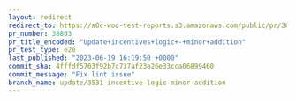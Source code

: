 ```yaml
---
layout: redirect
redirect_to: https://a8c-woo-test-reports.s3.amazonaws.com/public/pr/38803/e2e/index.html
pr_number: 38803
pr_title_encoded: "Update+incentives+logic+-+minor+addition"
pr_test_type: e2e
last_published: "2023-06-19 16:19:50 +0000"
commit_sha: 4fffdf5703f92b7c737af23a26e33cca06899460
commit_message: "Fix lint issue"
branch_name: update/3531-incentive-logic-minor-addition
---
```

